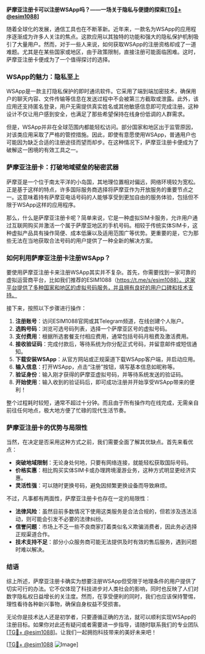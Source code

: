 **萨摩亚注册卡可以注册WSApp吗？——一场关于隐私与便捷的探索[[TG💪+ @esim1088](https://t.me/s/esim1088)]**

随着全球化的发展，通信工具也在不断革新。近年来，一款名为WSApp的应用程序逐渐成为许多人关注的焦点。这款应用以其独特的功能和强大的隐私保护机制吸引了大量用户。然而，对于一些人来说，如何获取WSApp的注册资格却成了一道难题。尤其是在某些国家或地区，由于政策限制，直接注册可能面临困难。这时，萨摩亚注册卡便成为了一个值得探讨的选择。

### WSApp的魅力：隐私至上

WSApp是一款主打隐私保护的即时通讯软件。它采用了端到端加密技术，确保用户的聊天内容、文件传输等信息在发送过程中不会被第三方截取或泄露。此外，该应用还支持匿名登录，用户无需提供真实姓名或其他敏感信息即可完成注册。这种设计不仅让用户感到安全，也满足了那些希望保持在线身份低调的人群需求。

但是，WSApp并非在全球范围内都能轻松访问。部分国家和地区出于监管原因，对该类应用采取了严格的管控措施。因此，即使有意愿使用WSApp，普通用户也可能因为缺乏合适的注册途径而望而却步。在这种情况下，萨摩亚注册卡便成为了破解这一困境的有效工具之一。

### 萨摩亚注册卡：打破地域壁垒的秘密武器

萨摩亚是一个位于南太平洋的小岛国，其地理位置相对偏远，网络环境较为宽松。正是基于这样的特点，许多国际服务商选择将萨摩亚作为开放服务的重要节点之一。这意味着持有萨摩亚电话号码的人能够享受到更加自由的服务体验，包括但不限于WSApp这样的应用程序。

那么，什么是萨摩亚注册卡呢？简单来说，它是一种虚拟SIM卡服务，允许用户通过互联网购买并激活一个属于萨摩亚地区的手机号码。相较于传统实体SIM卡，这种虚拟产品具有操作简便、成本低廉以及适用范围广等优势。更重要的是，它为那些无法在当地获取合法号码的用户提供了一种全新的解决方案。

### 如何利用萨摩亚注册卡注册WSApp？

要使用萨摩亚注册卡来注册WSApp其实并不复杂。首先，你需要找到一家可靠的虚拟运营商平台，比如我们推荐的ESIM1088（https://t.me/s/esim1088）。这家平台提供了多种国家和地区的虚拟号码服务，并且拥有良好的用户口碑和技术支持。

接下来，按照以下步骤进行操作：

1. **注册账号**：访问ESIM1088官网或其Telegram频道，在线创建个人账户。
2. **选购号码**：浏览可选号码列表，选择一个萨摩亚区号的虚拟号码。
3. **支付费用**：根据所选套餐支付相应费用，通常包括号码月租费及激活费用。
4. **接收验证码**：完成付款后，等待系统为你分配正式号码，并留意邮件或短信通知。
5. **下载安装WSApp**：从官方网站或正规渠道下载WSApp客户端，并启动应用。
6. **输入信息**：打开WSApp，点击“注册”按钮，填写基本信息如昵称等。
7. **验证身份**：输入刚才获得的萨摩亚虚拟号码，并等待系统发送的验证码。
8. **开始使用**：输入收到的验证码后，即可成功注册并开始享受WSApp带来的便利！

整个过程耗时较短，通常不超过十分钟。而且由于所有操作均在线完成，无需亲自前往任何地点，极大地方便了忙碌的现代生活节奏。

### 萨摩亚注册卡的优势与局限性

当然，在决定是否采用这种方式之前，我们需要全面了解其优缺点。首先来看优点：

- **突破地域限制**：无论身处何地，只要有网络连接，就能轻松获取国际号码。
- **价格实惠**：相比购买实体SIM卡或办理跨境漫游业务，这种方式明显更经济实惠。
- **灵活性强**：可以随时更换号码，避免因频繁更换设备而导致麻烦。

不过，凡事都有两面性，萨摩亚注册卡也存在一定的局限性：

- **法律风险**：虽然目前多数情况下使用这类服务是合法合规的，但若涉及违法活动，则可能会引发不必要的法律纠纷。
- **信誉问题**：市场上不乏一些不良商家打着类似名义欺骗消费者，因此务必选择正规渠道合作。
- **技术支持不足**：部分小众服务商可能无法提供及时有效的售后服务，遇到问题时难以解决。

### 结语

综上所述，萨摩亚注册卡确实为想要注册WSApp但受限于地理条件的用户提供了切实可行的办法。它不仅体现了科技进步对人类社会的影响，同时也反映了人们对数字隐私权日益增长的关注度。然而，在享受便利的同时，我们也应该保持警惕，理性看待各种新兴事物，确保自身权益不受损害。

无论你是技术达人还是初学者，只要遵循正确的方法，就可以顺利实现WSApp的注册目标。如果你对此还有疑问或者需要进一步指导，请随时联系我们的专业团队[[TG💪+ @esim1088](https://t.me/s/esim1088)]。让我们一起拥抱科技带来的美好未来吧！

[[TG💪+ @esim1088](https://t.me/s/esim1088) ![Image](https://i.postimg.cc/4NQfJmqS/Snipaste-2025-05-13-00-14-12.png)]